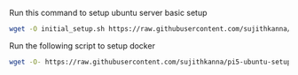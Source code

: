 Run this command to setup ubuntu server basic setup
```bash
wget -O initial_setup.sh https://raw.githubusercontent.com/sujithkanna/pi5-ubuntu-setup/refs/heads/main/initial_setup.sh | sudo bash
```

Run the following script to setup docker
```bash
wget -O- https://raw.githubusercontent.com/sujithkanna/pi5-ubuntu-setup/refs/heads/main/docker_setup.py | python3
```
